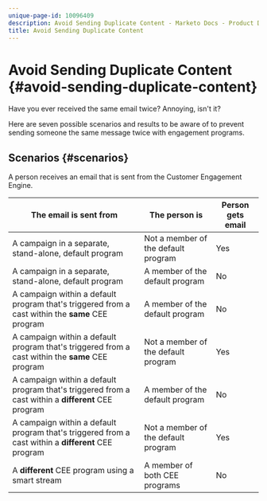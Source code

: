 ```yaml
---
unique-page-id: 10096409
description: Avoid Sending Duplicate Content - Marketo Docs - Product Documentation
title: Avoid Sending Duplicate Content
---
```


# Avoid Sending Duplicate Content {#avoid-sending-duplicate-content}

Have you ever received the same email twice? Annoying, isn't it?

Here are seven possible scenarios and results to be aware of to prevent sending someone the same message twice with engagement programs.

## Scenarios {#scenarios}

A person receives an email that is sent from the Customer Engagement Engine. 

| The email is sent from |The person is |Person gets email |
|---|---|---|
| A campaign in a separate, stand-alone, default program  |Not a member of the default program |Yes |
| A campaign in a separate, stand-alone, default program |A member of the default program |No |
| A campaign within a default program that's triggered from a cast within the **same** CEE program |A member of the default program |No |
| A campaign within a default program that's triggered from a cast within the **same** CEE program |Not a member of the default program |Yes |
| A campaign within a default program that's triggered from a cast within a **different** CEE program |A member of the default program |No |
| A campaign within a default program that's triggered from a cast within a **different** CEE program |Not a member of the default program |Yes |
| A **different** CEE program using a smart stream |A member of both CEE programs |No |

